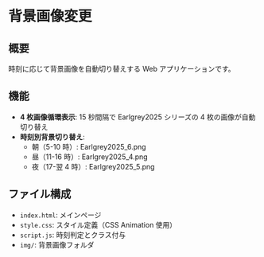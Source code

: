 # 背景画像変更

## 概要

時刻に応じて背景画像を自動切り替えする Web アプリケーションです。

## 機能

- **4 枚画像循環表示**: 15 秒間隔で Earlgrey2025 シリーズの 4 枚の画像が自動切り替え
- **時刻別背景切り替え**:
  - 朝（5-10 時）: Earlgrey2025_6.png
  - 昼（11-16 時）: Earlgrey2025_4.png
  - 夜（17-翌 4 時）: Earlgrey2025_5.png

## ファイル構成

- `index.html`: メインページ
- `style.css`: スタイル定義（CSS Animation 使用）
- `script.js`: 時刻判定とクラス付与
- `img/`: 背景画像フォルダ
